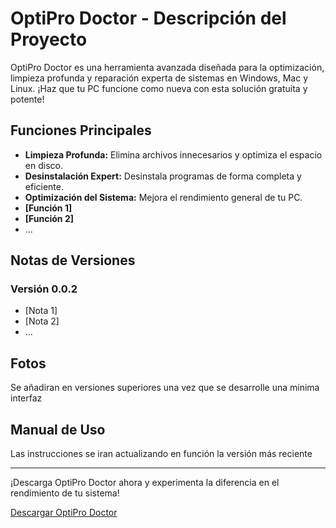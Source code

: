 # OptiPro Doctor - Descripción del Proyecto

OptiPro Doctor es una herramienta avanzada diseñada para la optimización, limpieza profunda y reparación experta de sistemas en Windows, Mac y Linux. ¡Haz que tu PC funcione como nueva con esta solución gratuita y potente!

## Funciones Principales

- **Limpieza Profunda:** Elimina archivos innecesarios y optimiza el espacio en disco.
- **Desinstalación Expert:** Desinstala programas de forma completa y eficiente.
- **Optimización del Sistema:** Mejora el rendimiento general de tu PC.
- **[Función 1]**
- **[Función 2]**
- ...

## Notas de Versiones

### Versión 0.0.2

- [Nota 1]
- [Nota 2]
- ...


## Fotos

Se añadiran en versiones superiores una vez que se desarrolle una minima interfaz

## Manual de Uso

Las instrucciones se iran actualizando en función la versión más reciente

---

¡Descarga OptiPro Doctor ahora y experimenta la diferencia en el rendimiento de tu sistema!

[Descargar OptiPro Doctor](#)
